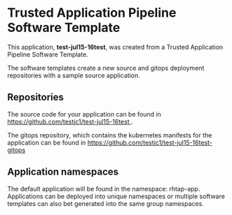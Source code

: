 # Trusted Application Pipeline Software Template

This application, **test-jul15-16test**, was created from a Trusted Application Pipeline Software Template.

The software templates create a new source and gitops deployment repositories with a sample source application. 

## Repositories

The source code for your application can be found in [https://github.com/testjc1/test-jul15-16test ](https://github.com/testjc1/test-jul15-16test ).
 
The gitops repository, which contains the kubernetes manifests for the application can be found in 
[https://github.com/testjc1/test-jul15-16test-gitops ](https://github.com/testjc1/test-jul15-16test-gitops ) 

## Application namespaces 

The default application will be found in the namespace: rhtap-app. Applications can be deployed into unique namespaces or multiple software templates can also bet generated into the same group namespaces.  